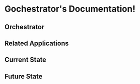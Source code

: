 # Gochestrator's Documentation!

## Orchestrator 


## Related Applications


## Current State


## Future State